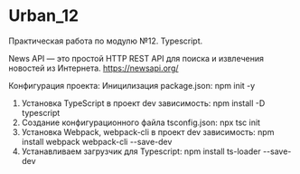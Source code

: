 # Urban_12

Практическая работа по модулю №12. Typescript.

News API — это простой HTTP REST API для поиска и извлечения новостей из Интернета.
https://newsapi.org/

Конфигурация проекта:
Иницилизация package.json: npm init -y

1. Установка TypeScript в проект dev зависимость: npm install -D typescript
2. Создание конфигурационного файла tsconfig.json: npx tsc init
3. Установка Webpack, webpack-cli в проект dev зависимость: npm install webpack webpack-cli --save-dev
4. Устанавливаем загрузчик для Typescript: npm install ts-loader --save-dev
